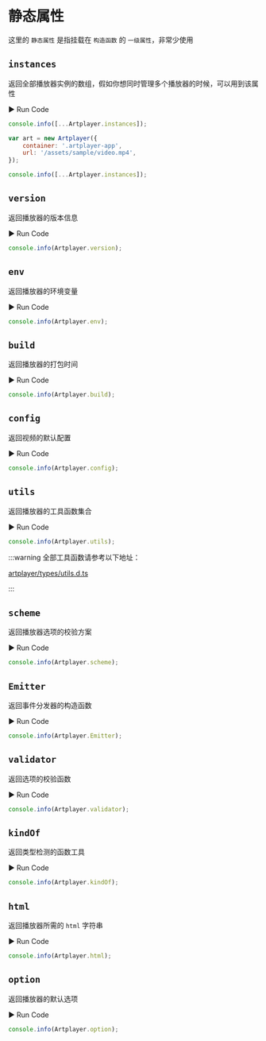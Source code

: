 # 静态属性

这里的 `静态属性` 是指挂载在 `构造函数` 的 `一级属性`，非常少使用

## `instances`

返回全部播放器实例的数组，假如你想同时管理多个播放器的时候，可以用到该属性

<div className="run-code">▶ Run Code</div>

```js
console.info([...Artplayer.instances]);

var art = new Artplayer({
    container: '.artplayer-app',
    url: '/assets/sample/video.mp4',
});

console.info([...Artplayer.instances]);
```

## `version`

返回播放器的版本信息

<div className="run-code">▶ Run Code</div>

```js
console.info(Artplayer.version);
```

## `env`

返回播放器的环境变量

<div className="run-code">▶ Run Code</div>

```js
console.info(Artplayer.env);
```

## `build`

返回播放器的打包时间

<div className="run-code">▶ Run Code</div>

```js
console.info(Artplayer.build);
```

## `config`

返回视频的默认配置

<div className="run-code">▶ Run Code</div>

```js
console.info(Artplayer.config);
```

## `utils`

返回播放器的工具函数集合

<div className="run-code">▶ Run Code</div>

```js
console.info(Artplayer.utils);
```

:::warning 全部工具函数请参考以下地址：

[artplayer/types/utils.d.ts](https://github.com/zhw2590582/ArtPlayer/blob/master/packages/artplayer/types/utils.d.ts)

:::

## `scheme`

返回播放器选项的校验方案

<div className="run-code">▶ Run Code</div>

```js
console.info(Artplayer.scheme);
```

## `Emitter`

返回事件分发器的构造函数

<div className="run-code">▶ Run Code</div>

```js
console.info(Artplayer.Emitter);
```

## `validator`

返回选项的校验函数

<div className="run-code">▶ Run Code</div>

```js
console.info(Artplayer.validator);
```

## `kindOf`

返回类型检测的函数工具

<div className="run-code">▶ Run Code</div>

```js
console.info(Artplayer.kindOf);
```

## `html`

返回播放器所需的 `html` 字符串

<div className="run-code">▶ Run Code</div>

```js
console.info(Artplayer.html);
```

## `option`

返回播放器的默认选项

<div className="run-code">▶ Run Code</div>

```js
console.info(Artplayer.option);
```